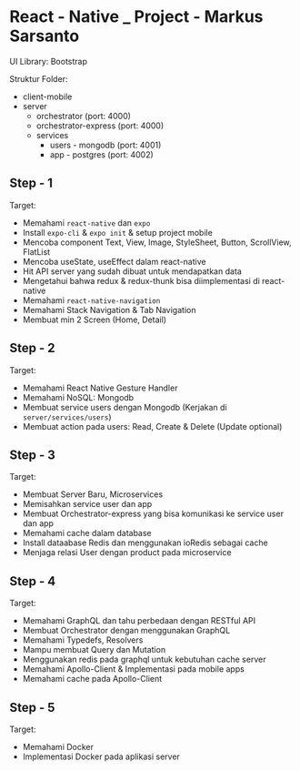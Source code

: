 # React - Native _ Project - Markus Sarsanto

UI Library: Bootstrap

Struktur Folder:

- client-mobile
- server 
  - orchestrator (port: 4000)
  - orchestrator-express (port: 4000)
  - services
    - users - mongodb (port: 4001)
    - app - postgres (port: 4002)

## Step - 1 

Target:

- Memahami `react-native` dan `expo`
- Install `expo-cli` & `expo init` & setup project mobile
- Mencoba component Text, View, Image, StyleSheet, Button, ScrollView, FlatList
- Mencoba useState, useEffect dalam react-native
- Hit API server yang sudah dibuat untuk mendapatkan data
- Mengetahui bahwa redux & redux-thunk bisa diimplementasi di react-native
- Memahami `react-native-navigation`
- Memahami Stack Navigation & Tab Navigation
- Membuat min 2 Screen (Home, Detail)

## Step - 2

Target:

- Memahami React Native Gesture Handler
- Memahami NoSQL: Mongodb
- Membuat service users dengan Mongodb (Kerjakan di `server/services/users`)
- Membuat action pada users: Read, Create & Delete (Update optional)


## Step - 3 

Target:

- Membuat Server Baru, Microservices
- Memisahkan service user dan app
- Membuat Orchestrator-express yang bisa komunikasi ke service user dan app
- Memahami cache dalam database
- Install dataabase Redis dan menggunakan ioRedis sebagai cache
- Menjaga relasi User dengan product pada microservice


## Step - 4

Target:

- Memahami GraphQL dan tahu perbedaan dengan RESTful API
- Membuat Orchestrator dengan menggunakan GraphQL
- Memahami Typedefs, Resolvers
- Mampu membuat Query dan Mutation
- Menggunakan redis pada graphql untuk kebutuhan cache server
- Memahami Apollo-Client & Implementasi pada mobile apps
- Memahami cache pada Apollo-Client

## Step - 5 

Target:

- Memahami Docker
- Implementasi Docker pada aplikasi server

